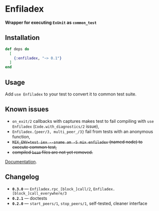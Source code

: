 # Enfiladex

**Wrapper for executing `ExUnit` as `common_test`**

## Installation

```elixir
def deps do
  [
    {:enfiladex, "~> 0.1"}
  ]
end
```

## Usage

Add `use Enfiladex` to your test to convert it to common test suite. 

## Known issues

- `on_exit/2` callbacks with captures makes test to fail compiling with `use Enfiladex` (`Code.with_diagnostics/2` issue),
- `Enfiladex.{peer/3, multi_peer_/3}` fail from tests with an anonymous function,
- ~~`MIX_ENV=test iex --sname am -S mix enfiladex` (named node) to execute common test,~~
- ~~compiled `beam` files are not yet removed.~~

[Documentation](https://hexdocs.pm/enfiladex).

## Changelog

- **`0.3.0`** — `Enfiladex.rpc_[block_]call/2`, `Enfiladex.[block_]call_everywhere/3`
- **`0.2.1`** — doctests
- **`0.2.0`** — `start_peers/1`, `stop_peers/1`, self-tested, cleaner interface
